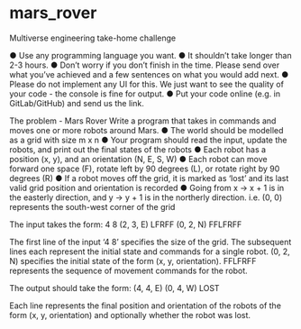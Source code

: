 # mars_rover
Multiverse engineering take-home challenge


● Use any programming language you want.
● It shouldn’t take longer than 2-3 hours.
● Don’t worry if you don’t finish in the time. Please send over what you’ve achieved
and a few sentences on what you would add next.
● Please do not implement any UI for this. We just want to see the quality of your
code - the console is fine for output.
● Put your code online (e.g. in GitLab/GitHub) and send us the link.

The problem - Mars Rover
Write a program that takes in commands and moves one or more robots around
Mars.
  ● The world should be modelled as a grid with size m x n
  ● Your program should read the input, update the robots, and print out the final states
    of the robots
  ● Each robot has a position (x, y), and an orientation (N, E, S, W)
  ● Each robot can move forward one space (F), rotate left by 90 degrees (L), or rotate
    right by 90 degrees (R)
  ● If a robot moves off the grid, it is marked as ‘lost’ and its last valid grid position and
    orientation is recorded
  ● Going from x -> x + 1 is in the easterly direction, and y -> y + 1 is in the northerly
    direction. i.e. (0, 0) represents the south-west corner of the grid

The input takes the form:
  4 8
  (2, 3, E) LFRFF
  (0, 2, N) FFLFRFF
 
The first line of the input ‘4 8’ specifies the size of the grid. The subsequent lines each
represent the initial state and commands for a single robot. (0, 2, N) specifies the initial state
of the form (x, y, orientation). FFLFRFF represents the sequence of movement commands
for the robot.

The output should take the form:
  (4, 4, E)
  (0, 4, W) LOST

Each line represents the final position and orientation of the robots of the form (x, y,
orientation) and optionally whether the robot was lost.
